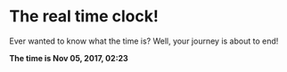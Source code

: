 # The real time clock!

Ever wanted to know what the time is? Well, your journey is about to end!

**The time is Nov 05, 2017, 02:23**